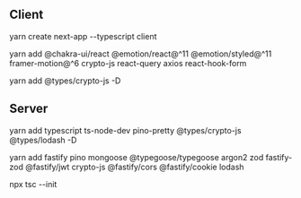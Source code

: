 ## Client
yarn create next-app --typescript client

yarn add @chakra-ui/react @emotion/react@^11 @emotion/styled@^11 framer-motion@^6 crypto-js react-query axios react-hook-form

yarn add @types/crypto-js -D

## Server
yarn add typescript ts-node-dev pino-pretty @types/crypto-js @types/lodash -D

yarn add fastify pino mongoose @typegoose/typegoose argon2 zod fastify-zod @fastify/jwt crypto-js @fastify/cors @fastify/cookie lodash

npx tsc --init